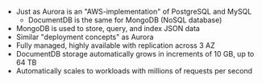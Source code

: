 - Just as Aurora is an "AWS-implementation" of PostgreSQL and MySQL
	- DocumentDB is the same for MongoDB (NoSQL database)
- MongoDB is used to store, query, and index JSON data
- Similar "deployment concepts" as Aurora
- Fully managed, highly available with replication across 3 AZ
- DocumentDB storage automatically grows in increments of 10 GB, up to 64 TB
- Automatically scales to workloads with millions of requests per second